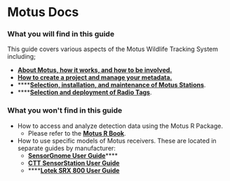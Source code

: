 # Motus Docs

### What you will find in this guide

This guide covers various aspects of the Motus Wildlife Tracking System including;

* ****[**About Motus, how it works, and how to be involved.**](broken-reference)****
* ****[**How to create a project and manage your metadata.**](broken-reference)****
* ****[**Selection, installation, and maintenance of Motus Stations**](broken-reference).
* ****[**Selection and deployment of Radio Tags**](broken-reference).

### What you won't find in this guide

* How to access and analyze detection data using the Motus R Package.&#x20;
  * Please refer to the [**Motus R Book**](https://motus.org/MotusRBook/).
* How to use specific models of Motus receivers. These are located in separate guides by manufacturer:
  * [**SensorGnome User Guide**](http://docs.motus.org/sensorgnome)****
  * ****[**CTT SensorStation User Guide**](https://store.celltracktech.com/pages/installation-guides)****
  * ****[**Lotek SRX 800 User Guide**](https://fccid.io/FW9SRX800/User-Manual/User-Manual-2328127)
